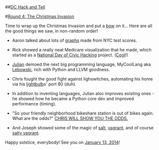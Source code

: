 ##[DC Hack and Tell](http://www.meetup.com/DC-Hack-and-Tell/)

#[Round 4: The Christmas Invasion](http://www.meetup.com/DC-Hack-and-Tell/events/153553012/)


Time to wrap up the Christmas Invasion and put a [bow](http://www.bbc.co.uk/doctorwho/medialibrary/s0/images/episode-promo/s0_01.jpg) on it... Here are all the good things we saw, in non-random order!


* Aaron talked about lots of [graphs](http://planspace.org/nyc-tests/) made from NYC test scores.

* Rick showed a really neat Medicare visualization that he made, which started as a [National Day of Civic Hacking](http://hackforchange.org/) project. ([Cool](http://www.geekosystem.com/wp-content/uploads/2013/08/bowties3.gif)!)

* [Julian](http://juliangindi.com/) demoed the next big programming language, MyCoolLang aka [Lebowski](http://lebowski.juliangindi.com/), rich with Python and LLVM goodness.

* Chris fought the good fight against lighswitches, automating his home via his [lightbulb](http://www.meethue.com/)s' port 80 (duh).

* In addition to inventing languages, Julian also improves existing ones - he showed how he became a Python core dev and improved performance (timing).

* "So your friendly neighborhood bikeshare station is out of bikes again. What are the odds?" [CHRIS WILL SHOW YOU THE ODDS.](http://cmgiven.github.io/bikeshare-odds/)

* And Joseph showed some of the magic of [salt](https://github.com/saltstack/salt), [vagrant](http://www.vagrantup.com/), and of course [salty vagrant](https://github.com/saltstack/salty-vagrant).


Happy solstice, everybody! See you on [January 13, 2014](http://www.meetup.com/DC-Hack-and-Tell/events/155299672/)!
